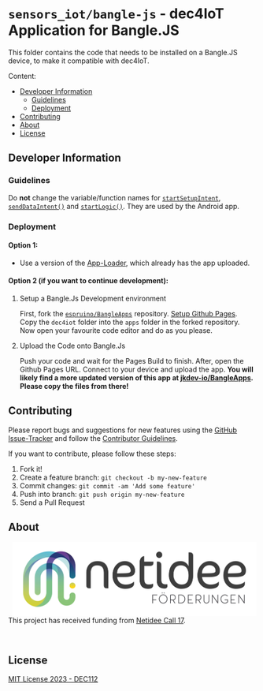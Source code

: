 # `sensors_iot/bangle-js` - dec4IoT Application for Bangle.JS

This folder contains the code that needs to be installed on a Bangle.JS device, to make it compatible with dec4IoT.

Content:
* [Developer Information](#developer-information)
  * [Guidelines](#guidelines)
  * [Deployment](#deployment)
* [Contributing](#contributing)
* [About](#about)
* [License](#license)


## Developer Information

### Guidelines
Do **not** change the variable/function names for [`startSetupIntent`](https://github.com/jkdev-io/BangleApps/blob/master/apps/dec4iot/app.js#L65C7-L65C23), [`sendDataIntent()`](https://github.com/jkdev-io/BangleApps/blob/master/apps/dec4iot/app.js#L66C7-L66C21) and [`startLogic()`](https://github.com/jkdev-io/BangleApps/blob/master/apps/dec4iot/app.js#L67C10-L67C20). They are used by the Android app.

### Deployment
#### Option 1:
* Use a version of the [App-Loader](https://github.com/jkdev-io/BangleApps), which already has the app uploaded.

#### Option 2 (if you want to continue development):
1. Setup a Bangle.Js Development environment

   First, fork the [`espruino/BangleApps`](https://github.com/espruino/BangleApps) repository. [Setup Github Pages](https://espruino.com/Bangle.js+App+Loader#enable-github-pages). Copy the `dec4iot` folder into the `apps` folder in the forked repository. Now open your favourite code editor and do as you please.

2. Upload the Code onto Bangle.Js

   Push your code and wait for the Pages Build to finish. After, open the Github Pages URL. Connect to your device and upload the app.
   **You will likely find a more updated version of this app at [jkdev-io/BangleApps](https://github.com/jkdev-io/BangleApps/tree/master/apps/dec4iot). Please copy the files from there!**


## Contributing

Please report bugs and suggestions for new features using the [GitHub Issue-Tracker](https://github.com/dec112/dc-iot/issues) and follow the [Contributor Guidelines](https://github.com/twbs/ratchet/blob/master/CONTRIBUTING.md).

If you want to contribute, please follow these steps:

1. Fork it!
2. Create a feature branch: `git checkout -b my-new-feature`
3. Commit changes: `git commit -am 'Add some feature'`
4. Push into branch: `git push origin my-new-feature`
5. Send a Pull Request

## About  

<img align="right" src="https://raw.githubusercontent.com/dec112/dc-iot/main/app/assets/images/netidee.jpeg" height="150">This project has received funding from [Netidee Call 17](https://netidee.at).

<br clear="both" />

## License

[MIT License 2023 - DEC112](https://raw.githubusercontent.com/dec112/dc-iot/main/LICENSE)
